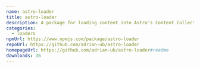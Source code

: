 ```yaml
---
name: astro-loader
title: astro-loader
description: A package for loading content into Astro's Content Collection API
categories:
  - loaders
npmUrl: https://www.npmjs.com/package/astro-loader
repoUrl: https://github.com/adrian-ub/astro-loader
homepageUrl: https://github.com/adrian-ub/astro-loader#readme
downloads: 36
---
```

